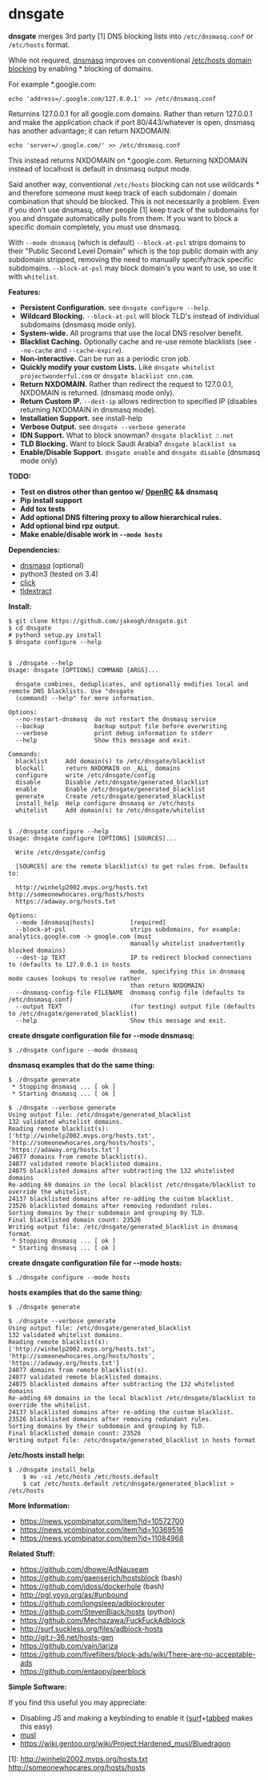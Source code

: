 
# dnsgate

**dnsgate** merges 3rd party [1] DNS blocking lists into `/etc/dnsmasq.conf` or `/etc/hosts` format.

While not required, [dnsmasq](https://wiki.gentoo.org/wiki/Dnsmasq) improves on conventional [/etc/hosts domain blocking](http://winhelp2002.mvps.org/hosts.htm) by enabling * blocking of domains.

For example *.google.com:

```
echo 'address=/.google.com/127.0.0.1' >> /etc/dnsmasq.conf
```
Returnins 127.0.0.1 for all google.com domains. Rather than return 127.0.0.1 and make the application chack if port 80/443/whatever is open, dnsmasq has another advantage; it can return NXDOMAIN:

```
echo 'server=/.google.com/' >> /etc/dnsmasq.conf
```
This instead returns NXDOMAIN on *.google.com. Returning NXDOMAIN instead of localhost is default in dnsmasq output mode.

Said another way, conventional `/etc/hosts` blocking can not use wildcards * and therefore someone must keep track of each subdomain / domain combination that should be blocked. This is not necessarily a problem. Even if you don't use dnsmasq, other people [1] keep track of the subdomains for you and dnsgate automatically pulls from them. If you want to block a specific domain completely, you must use dnsmasq.

With `--mode dnsmasq` (which is default) `--block-at-psl` strips domains to their "Public Second Level Domain" which is the top public domain with any subdomain stripped, removing the need to manually specify/track specific subdomains. `--block-at-psl` may block domain's you want to use, so use it with `whitelist`.

**Features:**
* **Persistent Configuration.** see `dnsgate configure --help`.
* **Wildcard Blocking.** `--block-at-psl` will block TLD's instead of individual subdomains (dnsmasq mode only).
* **System-wide.** All programs that use the local DNS resolver benefit.
* **Blacklist Caching.** Optionally cache and re-use remote blacklists (see `--no-cache` and `--cache-expire`).
* **Non-interactive.** Can be run as a periodic cron job.
* **Quickly modify your custom Lists.** Like `dnsgate whitelist projectwonderful.com` or `dnsgate blacklist cnn.com`.
* **Return NXDOMAIN.** Rather than redirect the request to 127.0.0.1, NXDOMAIN is returned. (dnsmasq mode only).
* **Return Custom IP.** `--dest-ip` allows redirection to specified IP (disables returning NXDOMAIN in dnsmasq mode).
* **Installation Support.** see install-help
* **Verbose Output.** see `dnsgate --verbose generate`
* **IDN Support.** What to block snowman? `dnsgate blacklist ☃.net`
* **TLD Blocking.** Want to block Saudi Arabia? `dnsgate blacklist sa`
* **Enable/Disable Support.** `dnsgate enable` and `dnsgate disable` (dnsmasq mode only)

**TODO:**
* **Test on distros other than gentoo w/ [OpenRC](https://wiki.gentoo.org/wiki/Comparison_of_init_systems) && dnsmasq**
* **Pip install support**
* **Add tox tests**
* **Add optional DNS filtering proxy to allow hierarchical rules.**
* **Add optional bind rpz output.**
* **Make enable/disable work in `--mode hosts`**

**Dependencies:**
 - [dnsmasq](http://www.thekelleys.org.uk/dnsmasq/doc.html) (optional)
 - python3 (tested on 3.4)
 - [click](https://github.com/mitsuhiko/click)
 - [tldextract](https://github.com/john-kurkowski/tldextract)

**Install:**
```
$ git clone https://github.com/jakeogh/dnsgate.git
$ cd dnsgate
# python3 setup.py install
$ dnsgate configure --help
```

```
  
$ ./dnsgate --help
Usage: dnsgate [OPTIONS] COMMAND [ARGS]...

  dnsgate combines, deduplicates, and optionally modifies local and remote DNS blacklists. Use "dnsgate
  (command) --help" for more information.

Options:
  --no-restart-dnsmasq  do not restart the dnsmasq service
  --backup              backup output file before overwriting
  --verbose             print debug information to stderr
  --help                Show this message and exit.

Commands:
  blacklist     Add domain(s) to /etc/dnsgate/blacklist
  blockall      return NXDOMAIN on _ALL_ domains
  configure     write /etc/dnsgate/config
  disable       Disable /etc/dnsgate/generated_blacklist
  enable        Enable /etc/dnsgate/generated_blacklist
  generate      Create /etc/dnsgate/generated_blacklist
  install_help  Help configure dnsmasq or /etc/hosts
  whitelist     Add domain(s) to /etc/dnsgate/whitelist
```
```
  
$ ./dnsgate configure --help
Usage: dnsgate configure [OPTIONS] [SOURCES]...

  Write /etc/dnsgate/config

  [SOURCES] are the remote blacklist(s) to get rules from. Defaults to:

  http://winhelp2002.mvps.org/hosts.txt http://someonewhocares.org/hosts/hosts
  https://adaway.org/hosts.txt

Options:
  --mode [dnsmasq|hosts]          [required]
  --block-at-psl                  strips subdomains, for example: analytics.google.com -> google.com (must
                                  manually whitelist inadvertently blocked domains)
  --dest-ip TEXT                  IP to redirect blocked connections to (defaults to 127.0.0.1 in hosts
                                  mode, specifying this in dnsmasq mode causes lookups to resolve rather
                                  than return NXDOMAIN)
  --dnsmasq-config-file FILENAME  dnsmasq config file (defaults to /etc/dnsmasq.conf)
  --output TEXT                   (for testing) output file (defaults to /etc/dnsgate/generated_blacklist)
  --help                          Show this message and exit.
```
 
**create dnsgate configuration file for --mode dnsmasq:**
 
```  
$ ./dnsgate configure --mode dnsmasq
``` 
**dnsmasq examples that do the same thing:**
 
```  
$ ./dnsgate generate
 * Stopping dnsmasq ... [ ok ]
 * Starting dnsmasq ... [ ok ]
  
$ ./dnsgate --verbose generate
Using output file: /etc/dnsgate/generated_blacklist
132 validated whitelist domains.
Reading remote blacklist(s):
['http://winhelp2002.mvps.org/hosts.txt', 'http://someonewhocares.org/hosts/hosts', 'https://adaway.org/hosts.txt']
24077 domains from remote blacklist(s).
24077 validated remote blacklisted domains.
24075 blacklisted domains after subtracting the 132 whitelisted domains
Re-adding 69 domains in the local blacklist /etc/dnsgate/blacklist to override the whitelist.
24137 blacklisted domains after re-adding the custom blacklist.
23526 blacklisted domains after removing redundant rules.
Sorting domains by their subdomain and grouping by TLD.
Final blacklisted domain count: 23526
Writing output file: /etc/dnsgate/generated_blacklist in dnsmasq format
 * Stopping dnsmasq ... [ ok ]
 * Starting dnsmasq ... [ ok ]
``` 
**create dnsgate configuration file for --mode hosts:**
 
```  
$ ./dnsgate configure --mode hosts
``` 
**hosts examples that do the same thing:**
 
```  
$ ./dnsgate generate
  
$ ./dnsgate --verbose generate
Using output file: /etc/dnsgate/generated_blacklist
132 validated whitelist domains.
Reading remote blacklist(s):
['http://winhelp2002.mvps.org/hosts.txt', 'http://someonewhocares.org/hosts/hosts', 'https://adaway.org/hosts.txt']
24077 domains from remote blacklist(s).
24077 validated remote blacklisted domains.
24075 blacklisted domains after subtracting the 132 whitelisted domains
Re-adding 69 domains in the local blacklist /etc/dnsgate/blacklist to override the whitelist.
24137 blacklisted domains after re-adding the custom blacklist.
23526 blacklisted domains after removing redundant rules.
Sorting domains by their subdomain and grouping by TLD.
Final blacklisted domain count: 23526
Writing output file: /etc/dnsgate/generated_blacklist in hosts format
``` 
**/etc/hosts install help:**
 
```  
$ ./dnsgate install_help
    $ mv -vi /etc/hosts /etc/hosts.default
    $ cat /etc/hosts.default /etc/dnsgate/generated_blacklist > /etc/hosts
``` 



**More Information:**
 - https://news.ycombinator.com/item?id=10572700
 - https://news.ycombinator.com/item?id=10369516
 - https://news.ycombinator.com/item?id=11084968

**Related Stuff:**
 - https://github.com/dhowe/AdNauseam
 - https://github.com/gaenserich/hostsblock (bash)
 - https://github.com/jdoss/dockerhole (bash)
 - http://pgl.yoyo.org/as/#unbound
 - https://github.com/longsleep/adblockrouter
 - https://github.com/StevenBlack/hosts (python)
 - https://github.com/Mechazawa/FuckFuckAdblock
 - http://surf.suckless.org/files/adblock-hosts
 - http://git.r-36.net/hosts-gen
 - https://github.com/vain/lariza
 - https://github.com/fivefilters/block-ads/wiki/There-are-no-acceptable-ads
 - https://github.com/entaopy/peerblock


**Simple Software:**

If you find this useful you may appreciate:

 - Disabling JS and making a keybinding to enable it ([surf](http://git.suckless.org/surf/log/?h=surf-webkit2)+[tabbed](http://tools.suckless.org/tabbed/) makes this easy)
 - [musl](http://wiki.musl-libc.org/wiki/Functional_differences_from_glibc#Name_Resolver_.2F_DNS)
 - https://wiki.gentoo.org/wiki/Project:Hardened_musl/Bluedragon

[1]: http://winhelp2002.mvps.org/hosts.txt http://someonewhocares.org/hosts/hosts


